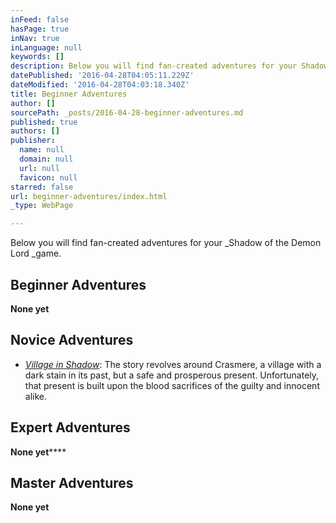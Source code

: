 ```yaml
---
inFeed: false
hasPage: true
inNav: true
inLanguage: null
keywords: []
description: Below you will find fan-created adventures for your Shadow of the Demon Lord game.
datePublished: '2016-04-28T04:05:11.229Z'
dateModified: '2016-04-28T04:03:18.340Z'
title: Beginner Adventures
author: []
sourcePath: _posts/2016-04-28-beginner-adventures.md
published: true
authors: []
publisher:
  name: null
  domain: null
  url: null
  favicon: null
starred: false
url: beginner-adventures/index.html
_type: WebPage

---
```

Below you will find fan-created adventures for your _Shadow of the Demon Lord _game.

## Beginner Adventures

**None yet**

## Novice Adventures

* _[Village in Shadow][0]_: The story revolves around Crasmere, a village with a dark stain in its past, but a safe and prosperous present. Unfortunately, that present is built upon the blood sacrifices of the guilty and innocent alike.

## Expert Adventures

**None yet******

## Master Adventures

**None yet**

[0]: https://goo.gl/OMpzGT